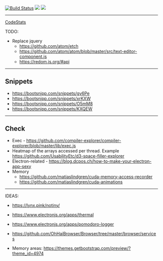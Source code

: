 [![Build Status](https://travis-ci.com/gkarlos/kerma-view.svg?branch=master)](https://travis-ci.com/gkarlos/kerma-view)
[![](https://tokei.rs/b1/github/gkarlos/kerma-view?category=code)](https://github.com/gkarlos/kerma-view/blob/gh-pages/STATS.md)
[![](https://tokei.rs/b1/github/gkarlos/kerma-view?category=files)](https://github.com/gkarlos/kerma-view/blob/gh-pages/STATS.md)

------

[CodeStats](https://github.com/gkarlos/kerma-view/blob/gh-pages/STATS.md)

TODO:
- Replace jquery
    - https://github.com/atom/etch
    - https://github.com/atom/atom/blob/master/src/text-editor-component.js
    - https://redom.js.org/#api
------
## Snippets
- https://bootsnipp.com/snippets/gv6Pe
- https://bootsnipp.com/snippets/xrKXW
- https://bootsnipp.com/snippets/O5mM8
- https://bootsnipp.com/snippets/KXQEW

-----
## Check
- Exec - https://github.com/compiler-explorer/compiler-explorer/blob/master/lib/exec.js
- Heatmap of the arrays accessed per thread. Example https://github.com/UsabilityEtc/d3-space-filler-explorer
- Electron-related - https://blog.dcpos.ch/how-to-make-your-electron-app-sexy
- Memory 
    - https://github.com/matiaslindgren/cuda-memory-access-recorder
    - https://github.com/matiaslindgren/cuda-animations
------
IDEAS:
- https://lynx.pink/notiny/
- https://www.electronjs.org/apps/thermal
- https://www.electronjs.org/apps/pomodoro-logger

- https://github.com/OhHaiBrowser/Browser/tree/master/browser/services

- Memory areas: https://themes.getbootstrap.com/preview/?theme_id=4974

